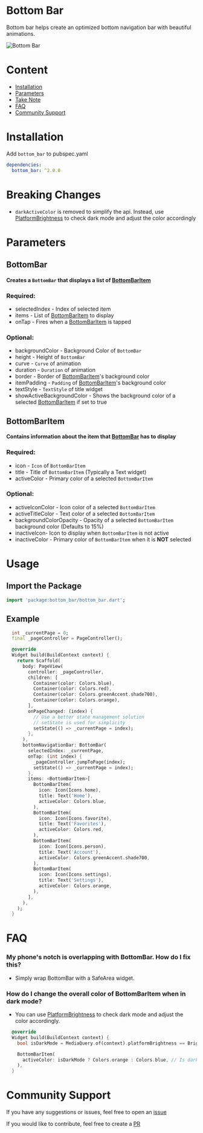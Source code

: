 # Bottom Bar

Bottom bar helps create an optimized bottom navigation bar with beautiful animations.

![Bottom Bar](https://raw.githubusercontent.com/CoderUni/bottom_bar/main/assets/preview.gif)

# Content

- [Installation](#installation)
- [Parameters](#parameters)
- [Take Note](#take-note)
- [FAQ](#faq)
- [Community Support](#community-support)

# Installation
Add `bottom_bar` to pubspec.yaml
```yaml
dependencies:
  bottom_bar: ^2.0.0
```

# Breaking Changes
- `darkActiveColor` is removed to simplify the api. Instead, use [PlatformBrightness](https://stackoverflow.com/a/56307575) to check dark mode and adjust the color accordingly

# Parameters

## BottomBar
#### Creates a `BottomBar` that displays a list of [BottomBarItem](#BottomBarItem)

### Required:
-  selectedIndex - Index of selected item
-  items - List of [BottomBarItem](#BottomBarItem) to display
-  onTap - Fires when a [BottomBarItem](#BottomBarItem) is tapped

### Optional:
-  backgroundColor - Background Color of `BottomBar`
-  height - Height of `BottomBar`
-  curve - `Curve` of animation
-  duration - `Duration` of animation
-  border - Border of [BottomBarItem](#BottomBarItem)'s background color
-  itemPadding - `Padding` of [BottomBarItem](#BottomBarItem)'s background color
-  textStyle - `TextStyle` of title widget
-  showActiveBackgroundColor - Shows the background color of a selected [BottomBarItem](#BottomBarItem) if set to true

 
## BottomBarItem
#### Contains information about the item that [BottomBar](#BottomBar) has to display

### Required:
-  icon - `Icon` of `BottomBarItem`
-  title - Title of `BottomBarItem` (Typically a Text widget)
-  activeColor - Primary color of a selected `BottomBarItem`

### Optional:
-  activeIconColor - Icon color of a selected `BottomBarItem`
-  activeTitleColor - Text color of a selected `BottomBarItem`
-  backgroundColorOpacity - Opacity of a selected `BottomBarItem` background color (Defaults to 15%)
-  inactiveIcon- Icon to display when `BottomBarItem` is not active
-  inactiveColor - Primary color of `BottomBarItem` when it is **NOT** selected

# Usage

## Import the Package
```dart
import 'package:bottom_bar/bottom_bar.dart';
```

## Example
```dart
  int _currentPage = 0;
  final _pageController = PageController();

  @override
  Widget build(BuildContext context) {
    return Scaffold(
      body: PageView(
        controller: _pageController,
        children: [
          Container(color: Colors.blue),
          Container(color: Colors.red),
          Container(color: Colors.greenAccent.shade700),
          Container(color: Colors.orange),
        ],
        onPageChanged: (index) {
          // Use a better state management solution
          // setState is used for simplicity
          setState(() => _currentPage = index);
        },
      ),
      bottomNavigationBar: BottomBar(
        selectedIndex: _currentPage,
        onTap: (int index) {
          _pageController.jumpToPage(index);
          setState(() => _currentPage = index);
        },
        items: <BottomBarItem>[
          BottomBarItem(
            icon: Icon(Icons.home),
            title: Text('Home'),
            activeColor: Colors.blue,
          ),
          BottomBarItem(
            icon: Icon(Icons.favorite),
            title: Text('Favorites'),
            activeColor: Colors.red,
          ),
          BottomBarItem(
            icon: Icon(Icons.person),
            title: Text('Account'),
            activeColor: Colors.greenAccent.shade700,
          ),
          BottomBarItem(
            icon: Icon(Icons.settings),
            title: Text('Settings'),
            activeColor: Colors.orange,
          ),
        ],
      ),
    );
  }
```

# FAQ
### My phone's notch is overlapping with BottomBar. How do I fix this?
- Simply wrap BottomBar with a SafeArea widget.

### How do I change the overall color of BottomBarItem when in dark mode?
- You can use [PlatformBrightness](https://stackoverflow.com/a/56307575) to check dark mode and adjust the color accordingly.
```dart
  @override
  Widget build(BuildContext context) {
    bool isDarkMode = MediaQuery.of(context).platformBrightness == Brightness.dark;

    BottomBarItem(
      activeColor: isDarkMode ? Colors.orange : Colors.blue, // Is dark mode true? (Yes -> Colors.orange | No -> Colors.blue)
    ),
  }
```

# Community Support

If you have any suggestions or issues, feel free to open an [issue](https://github.com/CoderUni/bottom_bar/issues)

If you would like to contribute, feel free to create a [PR](https://github.com/CoderUni/bottom_bar/pulls)